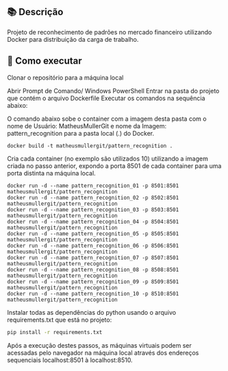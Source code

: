## 📚  Descrição 

Projeto de reconhecimento de padrões no mercado financeiro utilizando Docker para distribuição da carga de trabalho.

## 📢 Como executar

Clonar o repositório para a máquina local

Abrir Prompt de Comando/ Windows PowerShell
Entrar na pasta do projeto que contém o arquivo Dockerfile
Executar os comandos na sequência abaixo:

O comando abaixo sobe o container com a imagem desta pasta com o nome de Usuário: MatheusMullerGit e nome da Imagem: pattern_recognition para a pasta local (.) do Docker.
``` 
docker build -t matheusmullergit/pattern_recognition .
 ```  

Cria cada container (no exemplo são utilizados 10) utilizando a imagem criada no passo anterior, expondo a porta 8501 de cada container para uma porta distinta na máquina local.
``` 
docker run -d --name pattern_recognition_01 -p 8501:8501 matheusmullergit/pattern_recognition
docker run -d --name pattern_recognition_02 -p 8502:8501 matheusmullergit/pattern_recognition
docker run -d --name pattern_recognition_03 -p 8503:8501 matheusmullergit/pattern_recognition
docker run -d --name pattern_recognition_04 -p 8504:8501 matheusmullergit/pattern_recognition
docker run -d --name pattern_recognition_05 -p 8505:8501 matheusmullergit/pattern_recognition
docker run -d --name pattern_recognition_06 -p 8506:8501 matheusmullergit/pattern_recognition
docker run -d --name pattern_recognition_07 -p 8507:8501 matheusmullergit/pattern_recognition
docker run -d --name pattern_recognition_08 -p 8508:8501 matheusmullergit/pattern_recognition
docker run -d --name pattern_recognition_09 -p 8509:8501 matheusmullergit/pattern_recognition
docker run -d --name pattern_recognition_10 -p 8510:8501 matheusmullergit/pattern_recognition
 ```  

Instalar todas as dependências do python usando o arquivo requirements.txt que está no projeto:  

```bash 
pip install -r requirements.txt
 ```  
Após a execução destes passos, as máquinas virtuais podem ser acessadas pelo navegador na máquina local através dos endereços sequenciais localhost:8501 à localhost:8510.

